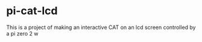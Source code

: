 # pi-cat-lcd
This is a project of making an interactive CAT on an lcd screen controlled by a pi zero 2 w
